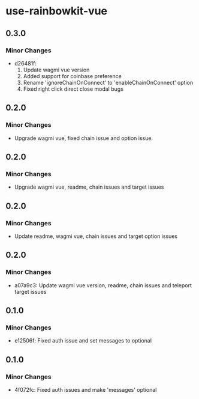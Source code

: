 # use-rainbowkit-vue

## 0.3.0

### Minor Changes

- d26481f:
    1. Update wagmi vue version
    2. Added support for coinbase preference
    3. Rename 'ignoreChainOnConnect' to 'enableChainOnConnect' option
    4. Fixed right click direct close modal bugs

## 0.2.0

### Minor Changes

- Upgrade wagmi vue, fixed chain issue and option issue.

## 0.2.0

### Minor Changes

- Upgrade wagmi vue, readme, chain issues and target issues

## 0.2.0

### Minor Changes

- Update readme, wagmi vue, chain issues and target option issues

## 0.2.0

### Minor Changes

- a07a9c3: Update wagmi vue version, readme, chain issues and teleport target issues

## 0.1.0

### Minor Changes

- e12506f: Fixed auth issue and set messages to optional

## 0.1.0

### Minor Changes

- 4f072fc: Fixed auth issues and make 'messages' optional
